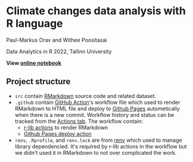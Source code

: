 # Climate changes data analysis with R language

Paul-Markus Orav and Withee Poositasai

Data Analytics in R 2022, Tallinn University

**View [online notebook](th1nkk1d.github.io/r-climate-analysis/)**

## Project structure

- `src` contain [RMarkdown](https://rmarkdown.rstudio.com) source code and related dataset.
- `.github` contain [GitHub Action](https://docs.github.com/en/actions)'s workflow file which used to render RMarkdown to HTML file and deploy to [Github Pages](https://pages.github.com) autometically when there is a new commit. Workflow history and status can be tracked from the [Actions tab](https://github.com/Th1nkK1D/r-climate-analysis/actions). The workflow contain:
  - [r-lib actions](https://github.com/r-lib/actions) to render RMarkdown
  - [Github Pages deploy action](https://github.com/JamesIves/github-pages-deploy-action)
- `renv`, `.Rprofile`, and `renv.lock` are from [renv](https://rstudio.github.io/renv/articles/renv.html) which used to manage library dependencied. It's required by r-lib actions in the workflow but we didn't used it in RMarkdown to not over complicated the work.
